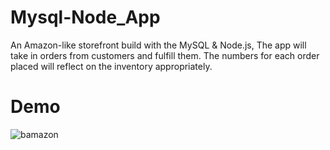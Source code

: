 # Mysql-Node_App
An Amazon-like storefront build with the MySQL & Node.js, The app will take in orders from customers and fulfill them.
The numbers for each order placed will reflect on the inventory appropriately.

# Demo
![bamazon](https://user-images.githubusercontent.com/33872841/40283590-9a7d81cc-5c4e-11e8-9232-c97401f9fd20.gif)
